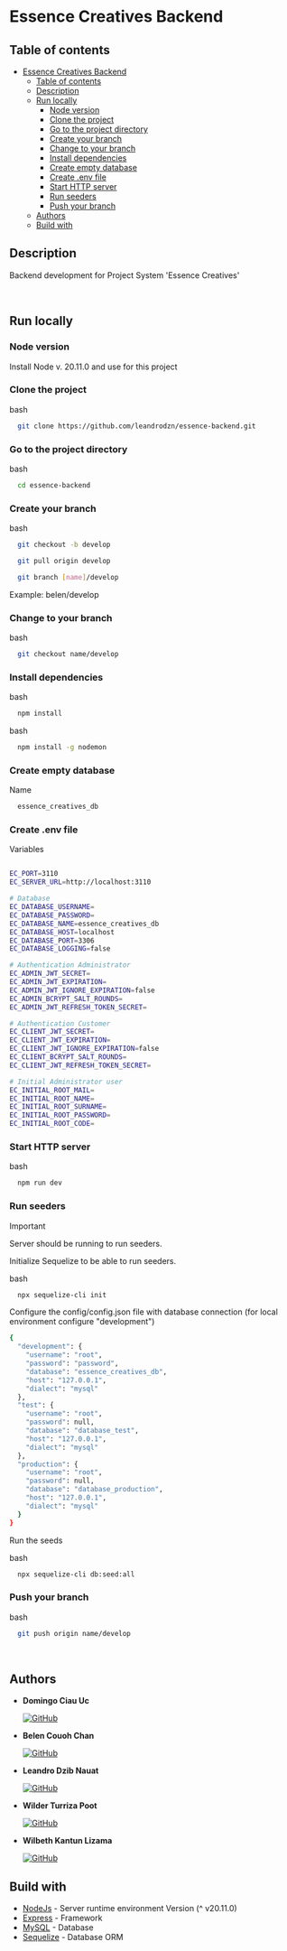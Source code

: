 # Essence Creatives Backend

## Table of contents

- [Essence Creatives Backend](#essence-creatives-backend)
  - [Table of contents](#table-of-contents)
  - [Description](#description)
  - [Run locally](#run-locally)
    - [Node version](#node-version)
    - [Clone the project](#clone-the-project)
    - [Go to the project directory](#go-to-the-project-directory)
    - [Create your branch](#create-your-branch)
    - [Change to your branch](#change-to-your-branch)
    - [Install dependencies](#install-dependencies)
    - [Create empty database](#create-empty-database)
    - [Create .env file](#create-env-file)
    - [Start HTTP server](#start-http-server)
    - [Run seeders](#run-seeders)
    - [Push your branch](#push-your-branch)
  - [Authors](#authors)
  - [Build with](#build-with)

## Description

Backend development for Project System 'Essence Creatives'

<br>

## Run locally

### Node version

Install Node v. 20.11.0 and use for this project

### Clone the project

bash

```sh
  git clone https://github.com/leandrodzn/essence-backend.git
```

### Go to the project directory

bash

```sh
  cd essence-backend
```

### Create your branch

bash

```sh
  git checkout -b develop
```

```sh
  git pull origin develop
```

```sh
  git branch [name]/develop
```

Example: belen/develop

### Change to your branch

bash

```sh
  git checkout name/develop
```

### Install dependencies

bash

```sh
  npm install
```

bash

```sh
  npm install -g nodemon
```

### Create empty database

Name

```sh
  essence_creatives_db
```

### Create .env file

Variables

```bash

EC_PORT=3110
EC_SERVER_URL=http://localhost:3110

# Database
EC_DATABASE_USERNAME=
EC_DATABASE_PASSWORD=
EC_DATABASE_NAME=essence_creatives_db
EC_DATABASE_HOST=localhost
EC_DATABASE_PORT=3306
EC_DATABASE_LOGGING=false

# Authentication Administrator
EC_ADMIN_JWT_SECRET=
EC_ADMIN_JWT_EXPIRATION=
EC_ADMIN_JWT_IGNORE_EXPIRATION=false
EC_ADMIN_BCRYPT_SALT_ROUNDS=
EC_ADMIN_JWT_REFRESH_TOKEN_SECRET=

# Authentication Customer
EC_CLIENT_JWT_SECRET=
EC_CLIENT_JWT_EXPIRATION=
EC_CLIENT_JWT_IGNORE_EXPIRATION=false
EC_CLIENT_BCRYPT_SALT_ROUNDS=
EC_CLIENT_JWT_REFRESH_TOKEN_SECRET=

# Initial Administrator user
EC_INITIAL_ROOT_MAIL=
EC_INITIAL_ROOT_NAME=
EC_INITIAL_ROOT_SURNAME=
EC_INITIAL_ROOT_PASSWORD=
EC_INITIAL_ROOT_CODE=

```

### Start HTTP server

bash

```sh
  npm run dev
```

### Run seeders

> [!IMPORTANT]  
> Server should be running to run seeders.

Initialize Sequelize to be able to run seeders.

bash

```sh
  npx sequelize-cli init
```

Configure the config/config.json file with database connection (for local environment configure "development")

```bash
{
  "development": {
    "username": "root",
    "password": "password",
    "database": "essence_creatives_db",
    "host": "127.0.0.1",
    "dialect": "mysql"
  },
  "test": {
    "username": "root",
    "password": null,
    "database": "database_test",
    "host": "127.0.0.1",
    "dialect": "mysql"
  },
  "production": {
    "username": "root",
    "password": null,
    "database": "database_production",
    "host": "127.0.0.1",
    "dialect": "mysql"
  }
}
```

Run the seeds

bash

```sh
  npx sequelize-cli db:seed:all
```

### Push your branch

bash

```sh
  git push origin name/develop
```

<br>

## Authors

- **Domingo Ciau Uc**

  [![GitHub](https://img.shields.io/badge/GitHub-DomingoCiau02-red?style=flat&logo=github)](https://github.com/DomingoCiau02)

- **Belen Couoh Chan**

  [![GitHub](https://img.shields.io/badge/GitHub-Belen2708-pink?style=flat&logo=github)](https://github.com/Belen2708)

- **Leandro Dzib Nauat**

  [![GitHub](https://img.shields.io/badge/GitHub-leandrodzn-green?style=flat&logo=github)](https://github.com/leandrodzn)

- **Wilder Turriza Poot**

  [![GitHub](https://img.shields.io/badge/GitHub-WilderTurriza-blue?style=flat&logo=github)](https://github.com/WilderTurriza)

- **Wilbeth Kantun Lizama**

  [![GitHub](https://img.shields.io/badge/GitHub-WilberthKantun-yellow?style=flat&logo=github)](https://github.com/WilberthKantun)

## Build with

- [NodeJs](https://nodejs.org/es) - Server runtime environment Version (^ v20.11.0)
- [Express](https://expressjs.com/) - Framework
- [MySQL](https://www.mysql.com/) - Database
- [Sequelize](https://sequelize.org/) - Database ORM
